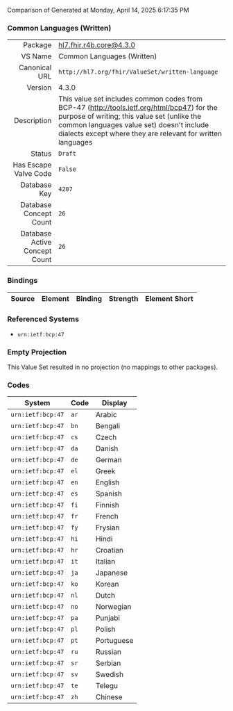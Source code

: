 Comparison of 
Generated at Monday, April 14, 2025 6:17:35 PM

### Common Languages (Written)

|      |     |
| ---: | --- |
| Package | hl7.fhir.r4b.core@4.3.0 |
| VS Name | Common Languages (Written) |
| Canonical URL | `http://hl7.org/fhir/ValueSet/written-language` |
| Version | 4.3.0 |
| Description | This value set includes common codes from BCP-47 (http://tools.ietf.org/html/bcp47) for the purpose of writing; this value set (unlike the common languages value set) doesn't include dialects except where they are relevant for written languages |
| Status | `Draft` |
| Has Escape Valve Code | `False` |
| Database Key | `4207` |
| Database Concept Count | `26` |
| Database Active Concept Count | `26` |
### Bindings

| Source | Element | Binding | Strength | Element Short |
| ------ | ------- | ------- | -------- | ------------- |

### Referenced Systems

* `urn:ietf:bcp:47`
### Empty Projection

This Value Set resulted in no projection (no mappings to other packages).

### Codes

| System | Code | Display |
| ------ | ---- | ------- |
| `urn:ietf:bcp:47` | `ar` | Arabic |
| `urn:ietf:bcp:47` | `bn` | Bengali |
| `urn:ietf:bcp:47` | `cs` | Czech |
| `urn:ietf:bcp:47` | `da` | Danish |
| `urn:ietf:bcp:47` | `de` | German |
| `urn:ietf:bcp:47` | `el` | Greek |
| `urn:ietf:bcp:47` | `en` | English |
| `urn:ietf:bcp:47` | `es` | Spanish |
| `urn:ietf:bcp:47` | `fi` | Finnish |
| `urn:ietf:bcp:47` | `fr` | French |
| `urn:ietf:bcp:47` | `fy` | Frysian |
| `urn:ietf:bcp:47` | `hi` | Hindi |
| `urn:ietf:bcp:47` | `hr` | Croatian |
| `urn:ietf:bcp:47` | `it` | Italian |
| `urn:ietf:bcp:47` | `ja` | Japanese |
| `urn:ietf:bcp:47` | `ko` | Korean |
| `urn:ietf:bcp:47` | `nl` | Dutch |
| `urn:ietf:bcp:47` | `no` | Norwegian |
| `urn:ietf:bcp:47` | `pa` | Punjabi |
| `urn:ietf:bcp:47` | `pl` | Polish |
| `urn:ietf:bcp:47` | `pt` | Portuguese |
| `urn:ietf:bcp:47` | `ru` | Russian |
| `urn:ietf:bcp:47` | `sr` | Serbian |
| `urn:ietf:bcp:47` | `sv` | Swedish |
| `urn:ietf:bcp:47` | `te` | Telegu |
| `urn:ietf:bcp:47` | `zh` | Chinese |
